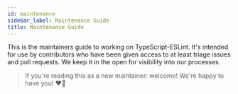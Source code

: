 ```yaml
---
id: maintenance
sidebar_label: Maintenance Guide
title: Maintenance Guide
---
```


This is the maintainers guide to working on TypeScript-ESLint.
It's intended for use by contributors who have been given access to at least triage issues and pull requests.
We keep it in the open for visibility into our processes.

> If you're reading this as a new maintainer: welcome!
> We're happy to have you! ❤️‍🔥
